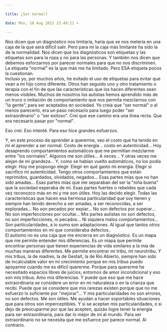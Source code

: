 ```yaml
---

title: ¿Ser normal?

date: Mon, 10 Aug 2015 23:49:21 +
 
---
```

Nos dicen que un diagnóstico nos limitaría, haría que se nos metería en una caja de la que será difícil salir. Pero para mí la caja más limitante ha sido la de la normalidad.
Nos dicen que los diagnósticos son etiquetas y las etiquetas son para la ropa y no para las personas. Y también nos dicen que debemos esforzarnos por parecer normales para que no nos discriminen. La etiqueta "normal" es la que más me ha limitado. Pero ESA etiqueta pocos la cuestionan.  
Incluso yo, por muchos años, he evitado el uso de etiquetas para evitar que vean a mi hijo como diferente. Otros han seguido uno y otro tratamiento o terapia con el fin de que las características que los hacen diferentes sean menos visibles. Muchos de nosotros los autistas hemos aprendido más de un truco o imitación de comportamiento que nos permita mezclarnos con "la gente", para ser aceptados en sociedad. Yo creía que "ser normal" o al menos parecerlo, era un paso necesario para luego poder "ser extraordinario" o "ser exitoso". Creí que ese camino era una línea recta. Que era necesario pasar por "normal". 

Eso creí.
Eso intenté.
Para eso hice grandes esfuerzos.

Y, en este proceso de aprender a quererme, veo el costo que ha tenido en mí el aprender a ser normal. Costo de energía ..  costo en autenticidad...  Hoy desaprendo comportamientos automáticos que me permitían mezclarme entre "los normales". Algunos me son útiles... A veces... Y otras veces me alejan de mi grandeza... Y, como se habían vuelto automáticos, no los podía elegir. Hoy me propongo elegir. Elegir en qué gasto mi energía. Elegir si sacrifico mi autenticidad.
Tengo otros comportamientos que están reprimidos, guardados, olvidados, negados... Esas partes mías que no han sido amadas... Esas partes mías que me separaban del ser la "niña buena" que la sociedad esperaba de mí. Esas partes fuertes o rebeldes que cada vez reconozco más en mí y me son útiles. Hoy las decido elegir. 
Todas las características que hacen esa hermosa particularidad que soy tienen y siempre han tenido derecho a ser amadas, a ser reconocidas, a ser exploradas... 
No son pecados por expiar...
No son defectos por superar... 
No son imperfecciones por ocultar...
Mis partes autistas no son defectos, no son imperfecciones, ni pecados... Ni siquiera malos comportamientos...  Son particularidades, a lo sumo son adaptaciones. Al igual que tantos otros comportamientos en mí que consideraba defectos..  
El autismo no es una caja que me encierra en un diagnóstico. Es un mapa que me permite entender mis diferencias. Es un mapa que permite encontrar personas que tienen experiencias de vida similares a la mía de muchas maneras diferentes. Me permite encontrar mi tribu, mi neurotribu. Y mis tribus, la de madres, la de Gestalt, la de Río Abierto, siempre han sido de incalculable valor en mi crecimiento porque en mis tribus puedo apoyarme cuando me es difícil quererme. Porque para quererme he necesitado espacios libres de juicios, entornos de amor incondicional y eso son mis tribus.
Amo mis diferencias. Y puede que eso que me hace extraordinaria se considere un error en mi naturaleza o en la crianza que recibí. Puede que se considere que mis rarezas existen porque que no me esfuerzo lo suficiente por "mejorar"...
Y mis particularidades no son errores, no son defectos. Me son útiles. Me ayudan a hacer soportables situaciones que para otros son imperceptibles. Y si se aceptan mis particularidades, o si dejo de preocuparme por que las acepten, quizás logre tener la energía para ser extraordinaria, para dar lo mejor de mí al mundo. 
Para ser extraordinario no se necesita que me esfuerce por parece normal. 
Al contrario.
